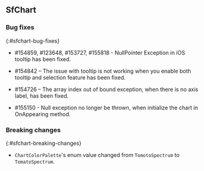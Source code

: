 ## SfChart

### Bug fixes
{:#sfchart-bug-fixes}

* \#154859, #123648, #153727, #155818 -  NullPointer Exception in iOS tooltip has been fixed.

* \#154842 – The issue with tooltip is not working when you enable both tooltip and selection feature has been fixed.

* \#154726 – The array index out of bound exception, when there is no axis label, has been fixed.

* \#155150 - Null exception no longer be thrown, when initialize the chart in OnAppearing method.


### Breaking changes
{:#sfchart-breaking-changes}

* `ChartColorPalette`'s enum value changed from `TomotoSpectrum` to `TomatoSpectrum`.